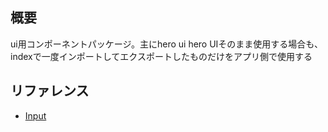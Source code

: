 ## 概要

ui用コンポーネントパッケージ。主にhero ui
hero UIそのまま使用する場合も、indexで一度インポートしてエクスポートしたものだけをアプリ側で使用する

## リファレンス

- [Input](https://www.heroui.com/docs/components/input)
